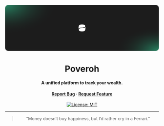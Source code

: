 <div align="center">

<a href="https://github.com/Poveroh/poveroh">
    <img src="https://raw.githubusercontent.com/Poveroh/poveroh/refs/heads/main/assets/bg_readme.png" alt="Poverobg icon" style="border-radius:10px">
</a>

# Poveroh

#### A unified platform to track your wealth.

<h4>
<a href="https://github.com/DavideTarditi/poveroh/issues/">Report Bug</a>
<span> · </span>
<a href="https://github.com/DavideTarditi/poveroh/issues/">Request Feature</a>
</h4>

<div>

[![License: MIT](https://img.shields.io/badge/License-MIT-yellow.svg)](https://opensource.org/licenses/MIT)

</div>

---

> “Money doesn’t buy happiness, but I’d rather cry in a Ferrari.”

</div>
